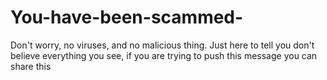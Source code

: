 # You-have-been-scammed-
Don't worry, no viruses, and no malicious thing. Just here to tell you don't believe everything you see, if you are trying to push this message you can share this
